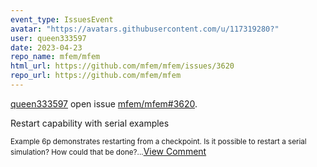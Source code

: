 ```yaml
---
event_type: IssuesEvent
avatar: "https://avatars.githubusercontent.com/u/117319280?"
user: queen333597
date: 2023-04-23
repo_name: mfem/mfem
html_url: https://github.com/mfem/mfem/issues/3620
repo_url: https://github.com/mfem/mfem
---
```


<a href='https://github.com/queen333597' target='_blank'>queen333597</a> open issue <a href='https://github.com/mfem/mfem/issues/3620' target='_blank'>mfem/mfem#3620</a>.

<p>Restart capability with serial examples</p><small>Example 6p demonstrates restarting from a checkpoint. Is it possible to restart a serial simulation? How could that be done?...</small><a href='https://github.com/mfem/mfem/issues/3620' target='_blank'>View Comment</a>